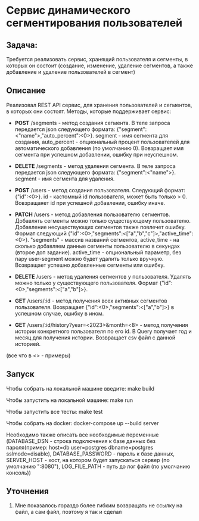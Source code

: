 # Сервис динамического сегментирования пользователей

## Задача:

Требуется реализовать сервис, хранящий пользователя и сегменты, в которых он состоит (создание, изменение, удаление сегментов, а также добавление и удаление пользователей в сегмент)

## Описание

Реализовал REST API сервис, для хранения пользователей и сегментов, в которых они состоят. 
Методы, которые поддерживает сервис:


- **POST** /segments - метод создания сегмента. В теле запроса передается json следующего формата: {"segment":<"name">,"auto_percent":<0>}. segment - имя сегмента для создания, auto_percent - опциональный процент пользователей для автоматического добавления (по умолчанию 0). Вовзращает имя сегмента при успешном добавлении, ошибку при неуспешном.


- **DELETE** /segments - метод удаления сегмента. В теле запроса передается json следующего формата: {"segment":<"name">}. segment - имя сегмента для удаления.


- **POST** /users - метод создания пользователя. Следующий формат: {"id":<0>}. id - кастомный id пользователя, может быть только > 0. Вовзращаяет id при успешной добавлении, ошибку иначе.


- **PATCH** /users - метод добавления пользователю сегментов. Добавлять сегменты можно только существующему пользователю. Добавление несуществующих сегментов также повлечет ошибку. Формат следующий {"id":<0>,"segments":<["a","b","c"]>,"active_time":<0>}. "segments" - массив названий сегментов, active_time - на сколько добавляем данные сегменты пользователю в секундах (второе доп задание). active_time - опциональный параметр, без пару user-segment можно будет удалить только вручную. Возвращает успешно добавленные сегменты или ошибку.


- **DELETE** /users - метод удаления сегментов у пользователя. Удалять можно только у существующего пользователя. Формат {"id":<0>,"segments":<["a","b"]>}.


- **GET** /users/:id - метод получения всех активных сегментов пользователя. Возвращает {"id":<0>,"segments":<["a","b"]>} в успешном случае, ошибку в ином.


- **GET** /users/:id/history?year=<2023>&month=<8> - метод получения истории конкретного пользователя по его id. В Query получает год и месяц для получения истории. Возвращает csv файл с данной историей.


(все что в <> - примеры)


## Запуск 

Чтобы собрать на локальной машине введите: make build

Чтобы запустить на локальной машине: make run

Чтобы запустить все тесты: make test



Чтобы собрать на docker: docker-compose up --build server 

Необходимо также описать все необходимые переменные (DATABASE_DSN - строка подключения к базе данных без пароля(пример: host=db user=postgres dbname=postgres sslmode=disable), DATABASE_PASSWORD - пароль к базе данных, SERVER_HOST - хост, на котором будет запускаться сервер (по умолчанию ":8080"), LOG_FILE_PATH - путь до лог файл (по умолчанию консоль))

 
## Уточнения

1. Мне показалось гораздо более гибким возвращать не ссылку на файл, а сам файл, поэтому я так и сделал




